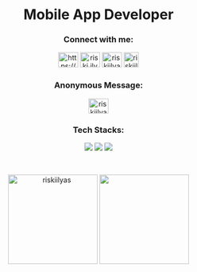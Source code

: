 <h1 align="center">Mobile App Developer</h1>

<h3 align="center">Connect with me:</h3>
<p align="center">
<a href="https://linkedin.com/in/riski-ilyas/" target="blank"><img src="https://raw.githubusercontent.com/rahuldkjain/github-profile-readme-generator/master/src/images/icons/Social/linked-in-alt.svg" alt="https://www.linkedin.com/in/riski-ilyas/" height="30" width="40" /></a>  
<a href="https://instagram.com/riski.ilyas03" target="blank"><img src="https://raw.githubusercontent.com/rahuldkjain/github-profile-readme-generator/master/src/images/icons/Social/instagram.svg" alt="riski.ilyas03" height="30" width="40" /></a>
<a href="https://www.hackerrank.com/riskiilyas03" target="blank"><img src="https://raw.githubusercontent.com/rahuldkjain/github-profile-readme-generator/master/src/images/icons/Social/hackerrank.svg" alt="riskiilyas03" height="30" width="40" /></a>
<a href="https://www.dicoding.com/users/riskiilyas03" target="blank"><img src="https://user-images.githubusercontent.com/71499142/200818614-8ef3a4ea-708d-49d4-9ad4-8091f3dce8ea.png" alt="riskiilyas03" height="30" width="30" /></a>
</p>

<h3 align="center">Anonymous Message: </h3>
<p align="center">
<a href="https://www.riskiilyas.com/anonymous-chat">
  <img src="https://user-images.githubusercontent.com/71499142/220818854-1dc74f27-a6ba-4548-abcb-255354648af3.png" alt="riskiilyas03" height="30" width="40" />
</a>
</p>
<h3 align="center">Tech Stacks:</h3>
<p align="center">
  <img src="https://custom-icon-badges.demolab.com/badge/-Flutter-blue?style=for-the-badge&logo=untitled&logoColor=white"/>
  <img src="https://custom-icon-badges.demolab.com/badge/-Android-darkgreen?style=for-the-badge&logoColor=white&logo=android"/>
  <img src="https://custom-icon-badges.demolab.com/badge/-laravel-red?style=for-the-badge&logoColor=white&logo=laravel"/>
</p>
  </div>
  <br>
<p align="center"><img height="180" align="center" src="https://github-readme-stats.vercel.app/api/top-langs?username=riskiilyas&langs_count=8&theme=radical&show_icons=true&locale=en&layout=compact" alt="riskiilyas" /> 
<img align="center" height="180"src="https://github-readme-stats.vercel.app/api?username=riskiilyas&theme=radical"/></p><p></p>
